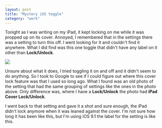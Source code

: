 ```yaml
---
layout: post
title: "Mystery iOS toggle"
category: "work"
---
```


Tonight as I was writing on my iPad, it kept locking on me while it was propped up on its cover. Annoyed, I remembered that in the settings there was a setting to turn this off. I went looking for it and couldn't find it anywhere. What I did find was this one toggle that didn't have any label on it other than **Lock/Unlock**.

![](http://i.michaelsoolee.com/20151115-ios-toggle.png)

Unsure about what it does, I tried toggling it on and off and it didn't seem to do anything. So I took to Google to see if I could figure out where this cover lock feature was that I used so long ago. What I found was an old photo of the setting that had the same grouping of settings like the ones in the photo above. Only difference was, where I have a **Lock/Unlock** the photo had **iPad Cover Lock/Unlock**.

I went back to that setting and gave it a shot and sure enough, the iPad didn't lock anymore when it was leaned against the cover. I'm not sure how long it has been like this, but I'm using iOS 9.1 the label for the setting is like this.